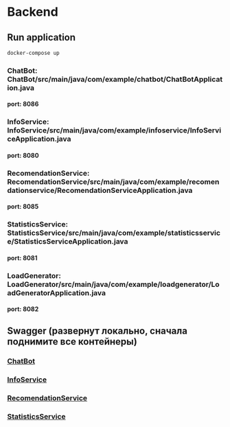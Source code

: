 # Backend

## Run application

```bash
docker-compose up
```

### ChatBot: ChatBot/src/main/java/com/example/chatbot/ChatBotApplication.java

#### port: 8086

### InfoService: InfoService/src/main/java/com/example/infoservice/InfoServiceApplication.java

#### port: 8080

### RecomendationService: RecomendationService/src/main/java/com/example/recomendationservice/RecomendationServiceApplication.java

#### port: 8085

### StatisticsService: StatisticsService/src/main/java/com/example/statisticsservice/StatisticsServiceApplication.java

#### port: 8081

### LoadGenerator: LoadGenerator/src/main/java/com/example/loadgenerator/LoadGeneratorApplication.java

#### port: 8082

## Swagger (развернут локально, сначала поднимите все контейнеры) 

### [ChatBot](http://localhost:8086/swagger-ui.html)

### [InfoService](http://localhost:8080/swagger-ui.html)

### [RecomendationService](http://localhost:8085/swagger-ui.html)

### [StatisticsService](http://localhost:8081/swagger-ui.html)
